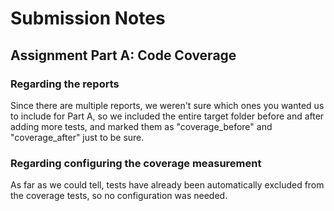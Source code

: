 # Submission Notes

## Assignment Part A: Code Coverage

### Regarding the reports
Since there are multiple reports, we weren't sure which ones 
you wanted us to include for Part A, so we included the entire 
target folder before and after adding more tests, and marked 
them as "coverage_before" and "coverage_after" just to be sure.

### Regarding configuring the coverage measurement
As far as we could tell, tests have already been automatically
excluded from the coverage tests, so no configuration was needed.